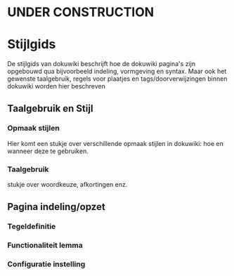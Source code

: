 # UNDER CONSTRUCTION

# Stijlgids

De stijlgids van dokuwiki beschrijft hoe de dokuwiki pagina's zijn opgebouwd qua bijvoorbeeld indeling, vormgeving en syntax. Maar ook het gewenste taalgebruik, regels voor plaatjes en tags/doorverwijzingen binnen dokuwiki worden hier beschreven

## Taalgebruik en Stijl

### Opmaak stijlen

Hier komt een stukje over verschillende opmaak stijlen in dokuwiki: hoe en wanneer deze te gebruiken.

### Taalgebruik

stukje over woordkeuze, afkortingen enz.

## Pagina indeling/opzet

### Tegeldefinitie

### Functionaliteit lemma

### Configuratie instelling
